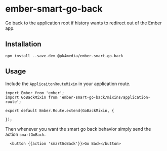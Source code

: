 # ember-smart-go-back
Go back to the application root if history wants to redirect out of the Ember app.

## Installation
`npm install --save-dev @pk4media/ember-smart-go-back`

## Usage

Include the `ApplicaitonRouteMixin` in your application route.

```
import Ember from 'ember';
import GoBackMixin from 'ember-smart-go-back/mixins/application-route';

export default Ember.Route.extend(GoBackMixin, {

});
```

Then whenever you want the smart go back behavior simply send the action ```smartGoBack```.

```
  <button {{action 'smartGoBack'}}>Go Back</button>
```
